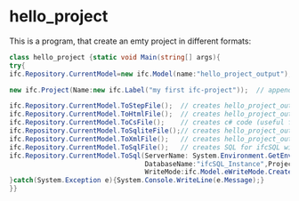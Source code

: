 ﻿<!-- IfcSharp-documentation, Copyright (c) 2020, Bernhard Simon Bock, Friedrich Eder, MIT License (see https://github.com/IfcSharp/IfcSharpLibrary/tree/master/Licence) --->

# hello_project

This is a program, that create an emty project in different formats:
```csharp
class hello_project {static void Main(string[] args){
try{ 
ifc.Repository.CurrentModel=new ifc.Model(name:"hello_project_output"); 

new ifc.Project(Name:new ifc.Label("my first ifc-project"));  // appends entity to ifc.Repository.CurrentModel

ifc.Repository.CurrentModel.ToStepFile();  // creates hello_project_output.ifc (step-format)
ifc.Repository.CurrentModel.ToHtmlFile();  // creates hello_project_output.html (syntax highlighting)
ifc.Repository.CurrentModel.ToCsFile();    // creates c# code (useful for creating code from existing files)
ifc.Repository.CurrentModel.ToSqliteFile();// creates hello_project_output.sqlite3  
ifc.Repository.CurrentModel.ToXmlFile();   // creates hello_project_output.ifcXml
ifc.Repository.CurrentModel.ToSqlFile();   // creates SQL for ifcSQL without server-connection
ifc.Repository.CurrentModel.ToSql(ServerName: System.Environment.GetEnvironmentVariable("SqlServer"), 
                                  DatabaseName:"ifcSQL_Instance",ProjectId:3,
                                  WriteMode:ifc.Model.eWriteMode.CreateNewProject); // SQL Server required
}catch(System.Exception e){System.Console.WriteLine(e.Message);} 
}}

```
